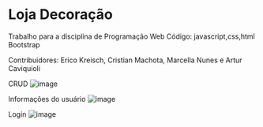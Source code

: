 # Loja Decoração

Trabalho para a disciplina de Programação Web 
Código: javascript,css,html
Bootstrap

Contribuidores: Erico Kreisch, Cristian Machota, Marcella Nunes e Artur Caviquioli

CRUD
![image](https://user-images.githubusercontent.com/74489233/227739545-e1a6186a-79a6-42de-b3cc-fdfd3d392d23.png)

Informações do usuário
![image](https://user-images.githubusercontent.com/74489233/227739582-ea7b1909-a266-4c2a-ad2f-56724888df65.png)

Login
![image](https://user-images.githubusercontent.com/74489233/227739612-541aeb11-93df-490c-83c2-2fed4acccdae.png)
